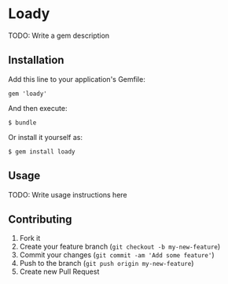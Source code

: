 # Loady

TODO: Write a gem description

## Installation

Add this line to your application's Gemfile:

    gem 'loady'

And then execute:

    $ bundle

Or install it yourself as:

    $ gem install loady

## Usage

TODO: Write usage instructions here

## Contributing

1. Fork it
2. Create your feature branch (`git checkout -b my-new-feature`)
3. Commit your changes (`git commit -am 'Add some feature'`)
4. Push to the branch (`git push origin my-new-feature`)
5. Create new Pull Request
